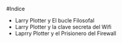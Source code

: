 #Indice

* Larry Plotter y El bucle Filosofal
* Larry Plotter y la clave secreta del Wifi
* Laprry Plotter y el Prisionero del Firewall
